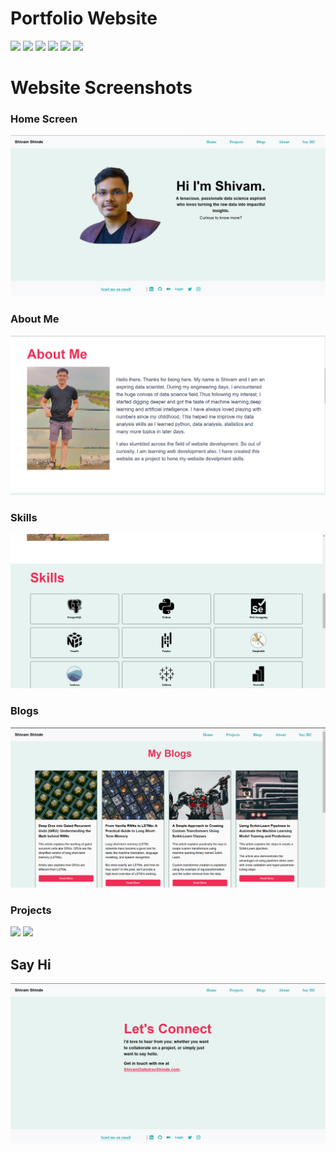 # Portfolio Website
![](https://img.shields.io/github/last-commit/shivamshinde123/Portfolio-website-2)
![](https://img.shields.io/github/languages/count/shivamshinde123/Portfolio-website-2)
![](https://img.shields.io/github/languages/top/shivamshinde123/Portfolio-website-2)
![](https://img.shields.io/github/repo-size/shivamshinde123/Portfolio-website-2)
![](https://img.shields.io/github/directory-file-count/shivamshinde123/Portfolio-website-2)
![](https://img.shields.io/github/license/shivamshinde123/Portfolio-website-2)

# Website Screenshots
### Home Screen
![](Screenshots/HomeScreen.png)

### About Me
![](Screenshots/AboutMe.png)

### Skills
![](Screenshots/Skills.png)

### Blogs
![](Screenshots/Blogs.png)

### Projects
![](Screenshots/ProjectScreen.png)
![](Screenshots/ProjectScreen2.png)

## Say Hi
![](Screenshots/SayHi.png)




